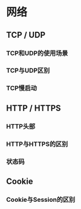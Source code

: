 # 网络

## TCP / UDP

### TCP和UDP的使用场景

### TCP与UDP区别

### TCP慢启动

## HTTP / HTTPS

### HTTP头部

### HTTP与HTTPS的区别

### 状态码

## Cookie

### Cookie与Session的区别